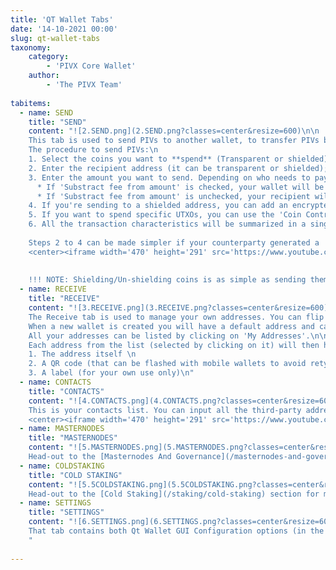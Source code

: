 ```yaml
---
title: 'QT Wallet Tabs'
date: '14-10-2021 00:00'
slug: qt-wallet-tabs
taxonomy:
    category:
        - 'PIVX Core Wallet'
    author:
        - 'The PIVX Team'
        
tabitems:
  - name: SEND
    title: "SEND"
    content: "![2.SEND.png](2.SEND.png?classes=center&resize=600)\n\n
    This tab is used to send PIVs to another wallet, to transfer PIVs between multiple addresses in your wallet and to shield or unshield PIVs.\n
    The procedure to send PIVs:\n
    1. Select the coins you want to **spend** (Transparent or shielded). The available balance at the bottom will reflect the total PIVs for that coin type.\n
    2. Enter the recipient address (it can be transparent or shielded); you can also pick one from your contacts. Adding a label will add the address to your contacts.\n
    3. Enter the amount you want to send. Depending on who needs to pay the fee, using the 'Substract fee from amount' checkbox:\n
      * If 'Substract fee from amount' is checked, your wallet will be debited the exact amount you input. The recipient will receive **Amount - fee**\n
      * If 'Substract fee from amount' is unchecked, your recipient will receive the exact amount you input. Your wallet will be debited **Amount + fee**\n
    4. If you're sending to a shielded address, you can add an encrypted memo for the recipient (not available for transparent addresses)\n
    5. If you want to spend specific UTXOs, you can use the 'Coin Control' dialog to select the PIVs you want to send. It can be useful if you are staking and want to keep particular UTXOs untouched so they don't have to wait 600 confirmations before they can stake again. You can also customize the address on which the 'change' (unspent amount on the UTXOs you selected) has to be sent.\n
    6. All the transaction characteristics will be summarized in a single dialog when you click Send. If you're ok with the details click on 'SEND'. The transaction will be broadcast to the network instantly for confirmation.\n\n
    
    Steps 2 to 4 can be made simpler if your counterparty generated a 'payment request' URL. In that case you can paste it in the 'Open URI' dialog to have the address, label, and amount auto-populated:\n
    <center><iframe width='470' height='291' src='https://www.youtube.com/embed/M2BYEZe4u7E' title='YouTube video player' frameborder='0' allow='accelerometer; autoplay; clipboard-write; encrypted-media; gyroscope; picture-in-picture' allowfullscreen></iframe></center>
    
    
    !!! NOTE: Shielding/Un-shielding coins is as simple as sending them to one of your Shield/Transparent address."
  - name: RECEIVE
    title: "RECEIVE"
    content: "![3.RECEIVE.png](3.RECEIVE.png?classes=center&resize=600)\n\n
    The Receive tab is used to manage your own addresses. You can flip between Transparent and Shield addresses using the toggle button on top. \n
    When a new wallet is created you will have a default address and can then create as many addresses as you need (potentially a new address for each payment/counterparty to enhance privacy), by clicking the 'Generate Address' button. \n 
    All your addresses can be listed by clicking on 'My Addresses'.\n\n
    Each address from the list (selected by clicking on it) will then have:\n
    1. The address itself \n
    2. A QR code (that can be flashed with mobile wallets to avoid retyping the address)\n
    3. A label (for your own use only)\n"
  - name: CONTACTS
    title: "CONTACTS"
    content: "![4.CONTACTS.png](4.CONTACTS.png?classes=center&resize=600)\n\n
    This is your contacts list. You can input all the third-party addresses you use regularly (e.g. regular payment addresses, exchanges, etc.) for easier access: \n
    <center><iframe width='470' height='291' src='https://www.youtube.com/embed/U7O_C2bKuDk' title='YouTube video player' frameborder='0' allow='accelerometer; autoplay; clipboard-write; encrypted-media; gyroscope; picture-in-picture' allowfullscreen></iframe></center>"
  - name: MASTERNODES
    title: "MASTERNODES"
    content: "![5.MASTERNODES.png](5.MASTERNODES.png?classes=center&resize=600)\n\n
    Head-out to the [Masternodes And Governance](/masternodes-and-governance) section for more details.\n"
  - name: COLDSTAKING
    title: "COLD STAKING"
    content: "![5.5COLDSTAKING.png](5.5COLDSTAKING.png?classes=center&resize=600)\n\n
    Head-out to the [Cold Staking](/staking/cold-staking) section for more details.\n"
  - name: SETTINGS
    title: "SETTINGS"
    content: "![6.SETTINGS.png](6.SETTINGS.png?classes=center&resize=600)\n\n
    That tab contains both Qt Wallet GUI Configuration options (in the Options tab) and Advanced Configuration / Wallet debugging options, detailed in the [PIVX Core Wallet Advanced Features](/pivx-core-wallet/wallet-debugging-features) section
    "
    
---
```


